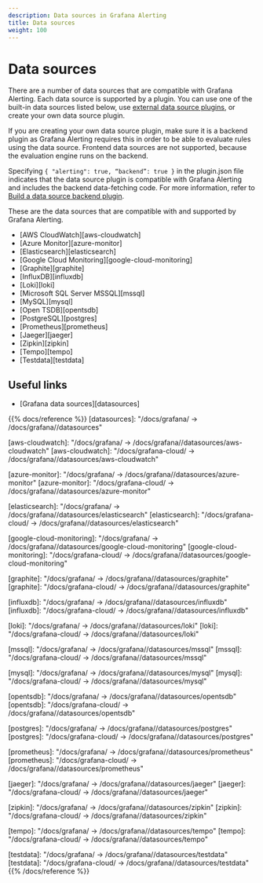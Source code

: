 ```yaml
---
description: Data sources in Grafana Alerting
title: Data sources
weight: 100
---
```


# Data sources

There are a number of data sources that are compatible with Grafana Alerting. Each data source is supported by a plugin. You can use one of the built-in data sources listed below, use [external data source plugins](/grafana/plugins/?type=datasource), or create your own data source plugin.

If you are creating your own data source plugin, make sure it is a backend plugin as Grafana Alerting requires this in order to be able to evaluate rules using the data source. Frontend data sources are not supported, because the evaluation engine runs on the backend.

Specifying `{ "alerting": true, “backend”: true }` in the plugin.json file indicates that the data source plugin is compatible with Grafana Alerting and includes the backend data-fetching code. For more information, refer to [Build a data source backend plugin](/tutorials/build-a-data-source-backend-plugin/).

These are the data sources that are compatible with and supported by Grafana Alerting.

- [AWS CloudWatch][aws-cloudwatch]
- [Azure Monitor][azure-monitor]
- [Elasticsearch][elasticsearch]
- [Google Cloud Monitoring][google-cloud-monitoring]
- [Graphite][graphite]
- [InfluxDB][influxdb]
- [Loki][loki]
- [Microsoft SQL Server MSSQL][mssql]
- [MySQL][mysql]
- [Open TSDB][opentsdb]
- [PostgreSQL][postgres]
- [Prometheus][prometheus]
- [Jaeger][jaeger]
- [Zipkin][zipkin]
- [Tempo][tempo]
- [Testdata][testdata]

## Useful links

- [Grafana data sources][datasources]

{{% docs/reference %}}
[datasources]: "/docs/grafana/ -> /docs/grafana/<GRAFANA VERSION>/datasources"

[aws-cloudwatch]: "/docs/grafana/ -> /docs/grafana/<GRAFANA VERSION>/datasources/aws-cloudwatch"
[aws-cloudwatch]: "/docs/grafana-cloud/ -> /docs/grafana/<GRAFANA VERSION>/datasources/aws-cloudwatch"

[azure-monitor]: "/docs/grafana/ -> /docs/grafana/<GRAFANA VERSION>/datasources/azure-monitor"
[azure-monitor]: "/docs/grafana-cloud/ -> /docs/grafana/<GRAFANA VERSION>/datasources/azure-monitor"

[elasticsearch]: "/docs/grafana/ -> /docs/grafana/<GRAFANA VERSION>/datasources/elasticsearch"
[elasticsearch]: "/docs/grafana-cloud/ -> /docs/grafana/<GRAFANA VERSION>/datasources/elasticsearch"

[google-cloud-monitoring]: "/docs/grafana/ -> /docs/grafana/<GRAFANA VERSION>/datasources/google-cloud-monitoring"
[google-cloud-monitoring]: "/docs/grafana-cloud/ -> /docs/grafana/<GRAFANA VERSION>/datasources/google-cloud-monitoring"

[graphite]: "/docs/grafana/ -> /docs/grafana/<GRAFANA VERSION>/datasources/graphite"
[graphite]: "/docs/grafana-cloud/ -> /docs/grafana/<GRAFANA VERSION>/datasources/graphite"

[influxdb]: "/docs/grafana/ -> /docs/grafana/<GRAFANA VERSION>/datasources/influxdb"
[influxdb]: "/docs/grafana-cloud/ -> /docs/grafana/<GRAFANA VERSION>/datasources/influxdb"

[loki]: "/docs/grafana/ -> /docs/grafana/<GRAFANA VERSION>/datasources/loki"
[loki]: "/docs/grafana-cloud/ -> /docs/grafana/<GRAFANA VERSION>/datasources/loki"

[mssql]: "/docs/grafana/ -> /docs/grafana/<GRAFANA VERSION>/datasources/mssql"
[mssql]: "/docs/grafana-cloud/ -> /docs/grafana/<GRAFANA VERSION>/datasources/mssql"

[mysql]: "/docs/grafana/ -> /docs/grafana/<GRAFANA VERSION>/datasources/mysql"
[mysql]: "/docs/grafana-cloud/ -> /docs/grafana/<GRAFANA VERSION>/datasources/mysql"

[opentsdb]: "/docs/grafana/ -> /docs/grafana/<GRAFANA VERSION>/datasources/opentsdb"
[opentsdb]: "/docs/grafana-cloud/ -> /docs/grafana/<GRAFANA VERSION>/datasources/opentsdb"

[postgres]: "/docs/grafana/ -> /docs/grafana/<GRAFANA VERSION>/datasources/postgres"
[postgres]: "/docs/grafana-cloud/ -> /docs/grafana/<GRAFANA VERSION>/datasources/postgres"

[prometheus]: "/docs/grafana/ -> /docs/grafana/<GRAFANA VERSION>/datasources/prometheus"
[prometheus]: "/docs/grafana-cloud/ -> /docs/grafana/<GRAFANA VERSION>/datasources/prometheus"

[jaeger]: "/docs/grafana/ -> /docs/grafana/<GRAFANA VERSION>/datasources/jaeger"
[jaeger]: "/docs/grafana-cloud/ -> /docs/grafana/<GRAFANA VERSION>/datasources/jaeger"

[zipkin]: "/docs/grafana/ -> /docs/grafana/<GRAFANA VERSION>/datasources/zipkin"
[zipkin]: "/docs/grafana-cloud/ -> /docs/grafana/<GRAFANA VERSION>/datasources/zipkin"

[tempo]: "/docs/grafana/ -> /docs/grafana/<GRAFANA VERSION>/datasources/tempo"
[tempo]: "/docs/grafana-cloud/ -> /docs/grafana/<GRAFANA VERSION>/datasources/tempo"

[testdata]: "/docs/grafana/ -> /docs/grafana/<GRAFANA VERSION>/datasources/testdata"
[testdata]: "/docs/grafana-cloud/ -> /docs/grafana/<GRAFANA VERSION>/datasources/testdata"
{{% /docs/reference %}}
